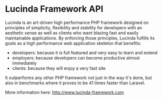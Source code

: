 # Lucinda Framework API

Lucinda is an art-driven high performance PHP framework designed on principles of simplicity, flexibility and stability for developers with an aesthetic sense as well as clients who want blazing fast and easily maintainable applications. By enforcing those principles, Lucinda fulfills its goals as a high performance web application skeleton that benefits:

- developers: because it is full featured and very easy to learn and extend
- employers: because developers can become productive almost immediately
- clients: because they will enjoy a very fast site

It outperforms any other PHP framework not just in the way it's done, but also in benchmarks where it proves to be 41 times faster than Laravel. 

More information here: 
http://www.lucinda-framework.com
